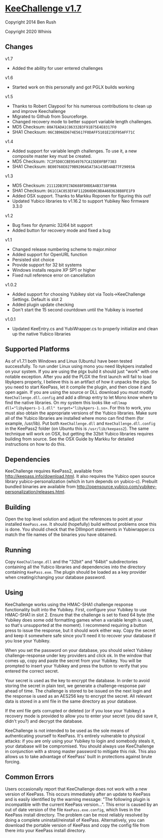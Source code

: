 [KeeChallenge v1.7](http://brush701.github.io/keechallenge/ "KeeChallenge Documentation")
=================
Copyright 2014 Ben Rush

Copyright 2020 Whinis
## Changes
v1.7
* Added the ability for user entered challenges 

v1.6
* Started work on this personally and got PGLX builds working


v1.5
* Thanks to Robert Claypool for his numerous contributions to clean up and improve Keechallenge
* Migrated to Github from Sourceforge.
* Changed recovery mode to better support variable length challenges. 
* MD5 Checksum: `80A7EADA1C86332B3F91B75E4E8317F0`
* SHA1 Checksum: `06C3B96ED674E5617F0DAFF5101E23EF95AFF71C`

v1.4
* Added support for variable length challenges. To use it, a new composite master key must be created.
* MD5 Checksum: `7C2F5D8CCBE9549767CA15DE0FBF7383`
* SHA1 Checksum: `BE00768E0279B9206A5A73A143B54AB77F29093A`

v1.3
* MD5 Checksum: `21112DB3FE7AD688FD0DEA4B3738F90A`
* SHA1 Checksum: `D61CCAC053EFAF112D60D0C0DA4683638B8FE1F9`
* Added OSX support. Thanks to Markku Roponen for figuring this out!
* Updated Yubico libraries to v1.16.2 to support Yubikey Neo firmware 3.3.0

v1.2
* Bug fixes for dynamic 32/64 bit support
* Added button for recovery mode and fixed a bug

v1.1
* Changed release numbering scheme to major.minor
* Added support for OpenURL function
* Persisted slot choice
* Provide support for 32 bit systems
* Windows installs require XP SP1 or higher
* Fixed null reference error on cancellation

v1.0.2
* Added support for choosing Yubikey slot via Tools->KeeChallenge Settings. Default is slot 2
* Added plugin update checking
* Don't start the 15 second countdown until the Yubikey is inserted

v1.0.1
* Updated KeeEntry.cs and YubiWrapper.cs to properly initialize and clean up the native Yubico libraries

## Supported Platforms
As of v1.7.1 both Windows and Linux (Ubuntu) have been tested successfully. To run under Linux using mono you need libykpers installed on your system. If you are using the plgx build it should just "work" with one notable exception. After you add the PLGX the first launch will fail to load libykpers properly, I believe this is an artifact of how it unpacks the plgx. So you need to start KeePass, let it compile the plugin, and then close it and open again. If you are using the source or DLL download you must modify `KeeChallenge.dll.config` and add a dllmap entry to let Mono know where to find the native libraries. On my system this looks like `<dllmap dll="libykpers-1-1.dll" target="libykpers-1.so>`. For this to work, you must also obtain the appropriate versions of the Yubico libraries. Make sure all of the Yubico libraries are installed where mono can find them (for example, /usr/lib). Put both `KeeChallenge.dll` and `KeeChallenge.dll.config` in the KeePass2 folder (on Ubuntu this is `/usr/lib/keepass2`). The same technique will work on OSX, but getting the 32bit Yubico libraries requires building from source. See the OSX Guide by Markku for detailed instructions on how to do this.  

## Dependencies
KeeChallenge requires KeePass2, available from http://keepass.info/download.html. It also requires the Yubico open source library yubico-personalization (which in turn depends on yubico-c). Prebuilt bundled binaries are available from http://opensource.yubico.com/yubikey-personalization/releases.html. 

## Building
Open the top level solution and adjust the references to point at your installed `KeePass.exe`. It should (hopefully) build without problems once this is done. You should check that the DllImport statements in Yubiwrapper.cs match the file names of the binaries you have obtained. 

## Running
Copy `KeeChallenge.dll` and the "32bit" and "64bit" subdirectories containing all the Yubico libraries and dependencies into the directory containing `KeePass.exe`. The plugin should be loaded as a key provider when creating/changing your database password.

## Using
KeeChallenge works using the HMAC-SHA1 challenge response functionality built into the Yubikey. First, configure your Yubikey to use HMAC-SHA1 in slot 2. Ensure that the challenge is set to fixed 64 byte (the Yubikey does some odd formatting games when a variable length is used, so that's unsupported at the moment). I recommend requiring a button press to issue the response, but it should work either way. Copy the secret and keep it somewhere safe since you'll need it to recover your database if you lose your Yubikey. 

When you set the password on your database, you should select Yubikey challenge-response under key providers and click ok. In the window that comes up, copy and paste the secret from your Yubikey. You will be prompted to insert your Yubikey and press the button to verify that you entered the correct secret. 

Your secret is used as the key to encrypt the database. In order to avoid storing the secret in plain text, we generate a challenge-response pair ahead of time. The challenge is stored to be issued on the next login and the response is used as an AES256 key to encrypt the secret. All relevant data is stored in a xml file in the same directory as your database. 

If the xml file gets corrupted or deleted (or if you lose your Yubikey) a recovery mode is provided to allow you to enter your secret (you did save it, didn't you?) and decrypt the database. 

KeeChallenge is not intended to be used as the sole means of authenticating yourself to KeePass. It's entirely vulnerable to physical attacks: if you are only using your Yubikey to login and somebody steals it, your database will be compromised. You should always use KeeChallenge in conjunction with a strong master password to mitigate this risk. This also allows us to take advantage of KeePass' built in protections against brute forcing.

## Common Errors
Users occasionally report that KeeChallenge does not work with a new version of KeePass. This occurs immediately after an update to KeePass and is easily identified by the warning message: "The following plugin is incompatible with the current KeePass version...". This error is caused by an out of date version of the file `KeePass.exe.config`, which lives in the KeePass install directory. The problem can be most reliably resolved by doing a complete uninstall/reinstall of KeePass. Alternatively, you can download the portable version of KeePass and copy the config file from there into your KeePass install directory.
